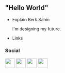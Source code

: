 ## "Hello World" 

- Explain Berk Sahin

    I'm designing my future.

- Links 

### Social
<p align="left"> <a href="https://discord.com/users/BerkSah#1881" target="_blank" rel="noreferrer"><img src="https://raw.githubusercontent.com/gauravghongde/social-icons/master/PNG/White/Discord_white.png" width="32" height="32" /></a> <a href="https://www.linkedin.com/in/eberksahin/" target="_blank" rel="noreferrer">
    <img src="https://raw.githubusercontent.com/gauravghongde/social-icons/master/PNG/White/LinkedIN_white.png" width="32" height="32" /></a>
    <img src="https://raw.githubusercontent.com/gauravghongde/social-icons/master/PNG/Black/Instagram_black.png" width="32" height="32" /></a>
    <img src="https://raw.githubusercontent.com/gauravghongde/social-icons/master/PNG/Black/Instagram_black.png" width="32" height="32" /></a> 

